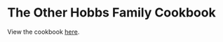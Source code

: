 # The Other Hobbs Family Cookbook

View the cookbook [here](https://craigahobbs.github.io/hobbs-family-cookbook/#url=https://craigahobbs.github.io/other-hobbs-family-cookbook/TheOtherHobbsFamilyCookbook.json).
